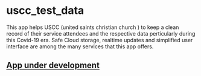 # uscc_test_data
This app helps USCC (united saints christian church ) to keep a clean record of their service attendees and the respective data perticularly during this Covid-19 era. Safe Cloud storage, realtime updates and simplified user interface are among the many services that this app offers.

## [App under development]( https://github.com/Ericgacoki/uscc_test_data/edit/master/README.md)
